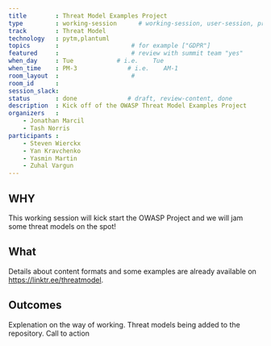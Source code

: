 ```yaml
---
title        : Threat Model Examples Project
type         : working-session      # working-session, user-session, product-session
track        : Threat Model
technology   : pytm,plantuml
topics       :                    # for example ["GDPR"]
featured     :                    # review with summit team "yes"
when_day     : Tue            # i.e.    Tue
when_time    : PM-3              # i.e.    AM-1
room_layout  :                    #
room_id      :
session_slack: 
status       : done              # draft, review-content, done
description  : Kick off of the OWASP Threat Model Examples Project
organizers   :
    - Jonathan Marcil
    - Tash Norris
participants :
    - Steven Wierckx
    - Yan Kravchenko 
    - Yasmin Martin 
    - Zuhal Vargun
---
```

## WHY

This working session will kick start the OWASP Project and we will jam some threat models on the spot!

## What

Details about content formats and some examples are already available on https://linktr.ee/threatmodel.


## Outcomes

Explenation on the way of working.
Threat models being added to the repository.
Call to action
